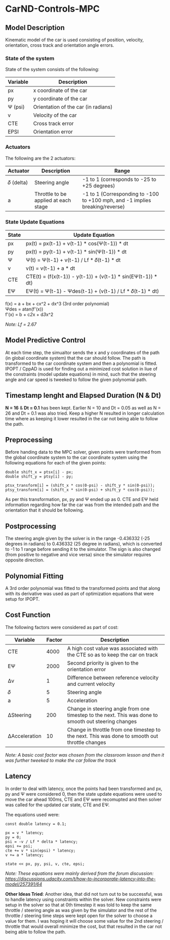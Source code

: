 # CarND-Controls-MPC

## Model Description

Kinematic model of the car is used consisting of position, velocity, orientation, cross track and orientation angle errors.

### State of the system

State of the system consists of the following:

|Variable|Description|
|---|---|
|px| x coordinate of the car|
|py| y coordinate of the car|
|Ψ (psi)| Orientation of the car (in radians)|
|v|Velocity of the car|
|CTE| Cross track error|
|EPSI|Orientation error|

### Actuators

The following are the 2 actuators:

|Actuator|Description|Range|
|---|---|---|
| 𝛿 (delta)| Steering angle| -1 to 1 (corresponds to -25 to +25 degrees)|
| a| Throttle to be applied at each stage| -1 to 1 (Corresponding to -100 to +100 mph, and -1 implies breaking/reverse)

### State Update Equations

|State|Update Equation|
|---|---|
| px | px(t) = px(t-1) + v(t-1) * cos(Ψ(t-1)) * dt|
| py | px(t) = py(t-1) + v(t-1) * sin(Ψ(t-1)) * dt|
| Ψ | Ψ(t) = Ψ(t-1) + v(t-1) / Lf * 𝛿(t-1) * dt|
| v | v(t) = v(t-1) + a * dt|
| CTE | CTE(t) = (f(x(t-1)) - y(t-1)) + (v(t-1) * sin(EΨ(t-1)) * dt)|
| EΨ | EΨ(t) = Ψ(t-1) - Ψdes(t-1) + (v(t-1) / Lf * 𝛿(t-1) * dt)|


f(x) = a + bx + cx^2 + dx^3 (3rd order polynomial)   
Ψdes = atan(f'(x))   
f'(x) = b + c*2*x + d*3*x^2


*Note: Lf = 2.67*

## Model Predictive Control

At each time step, the simualtor sends the x and y coordinates of the path (in global coordinate system) that the car should follow. The path is transformed to the car coordinate system and then a polynomial is fitted. IPOPT / CppAD is used for finding out a minimized cost solution in liue of the constraints (model update equations) in mind, such that the steering angle and car speed is tweeked to follow the given polynomial path.

## Timestamp lenght and Elapsed Duration (N & Dt)

**N = 16** & **Dt = 0.1** has been kept. Earlier N = 10 and Dt = 0.05 as well as N = 26 and Dt = 0.1 was also tried. Keep a higher N resulted in longer calculation time where as keeping it lower resulted in the car not being able to follow the path.

## Preprocessing

Before handing data to the MPC solver, given points were tranformed from the global coordinate system to the car coordinate system using the following equations for each of the given points:

```
double shift_x = ptsx[i] - px;
double shift_y = ptsy[i] - py;

ptsx_transform[i] = (shift_x * cos(0-psi) - shift_y * sin(0-psi));
ptsy_transform[i] = (shift_x * sin(0-psi) + shift_y * cos(0-psi));
```

As per this transformation, px, py and Ψ ended up as 0. CTE and EΨ held information regarding how far the car was from the intended path and the orientation that it should be following.

## Postprocessing

The steering angle given by the solver is in the range -0.436332 (-25 degrees in radians) to 0.436332 (25 degree in radians), which is converted to -1 to 1 range before sending it to the simulator. The sign is also changed (from positive to negative and vice versa) since the simulator requires opposite direction.

## Polynomial Fitting

A 3rd order polynomial was fitted to the transformed points and that along with its derivative was used as part of optimization equations that were setup for IPOPT.

## Cost Function

The following factors were considered as part of cost:

|Variable|Factor|Description|
|---|---|---|
|CTE|4000|A high cost value was associated with the CTE so as to keep the car on track
|EΨ|2000|Second priority is given to the orientation error|
|Δv|1|Difference between reference velocity and current velocity|
|𝛿|5|Steering angle|
|a|5|Acceleration|
|ΔSteering|200|Change in steering angle from one timestep to the next. This was done to smooth out steering changes|
|ΔAcceleration|10|Change in throttle from one timestep to the next. This was done to smooth out throttle changes|

*Note: A basic cost factor was chosen from the classroom lesson and then it was further tweeked to make the car follow the track*

## Latency

In order to deal with latency, once the points had been transformed and px, py and Ψ were considered 0, then the state update equations were used to move the car ahead 100ms, CTE and EΨ were recomupted and then solver was called for the updated car state, CTE and EΨ.

The equations used were:

```
const double latency = 0.1;

px = v * latency;
py = 0;
psi = -v / Lf * delta * latency;
epsi += psi;
cte += v * sin(epsi) * latency;
v += a * latency;

state << px, py, psi, v, cte, epsi;
```

*Note: These equations were mainly derived from the forum discussion: https://discussions.udacity.com/t/how-to-incorporate-latency-into-the-model/257391/64*

**Other Ideas Tried**: Another idea, that did not turn out to be successful, was to handle latency using constraints within the solver. New constraints were setup in the solver so that at 0th timestep it was told to keep the same throttle / steering angle as was given by the simulator and the rest of the throttle / steering time steps were kept open for the solver to choose a value for them. I was hoping it will choose some value for the 2nd steering / throttle that would overall minimize the cost, but that resulted in the car not being able to follow the path.